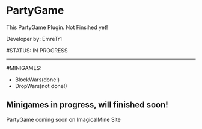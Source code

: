 # PartyGame
This PartyGame Plugin. Not Finsihed yet!

Developer by: EmreTr1

#STATUS: IN PROGRESS

------------------------------------------------------------
#MINIGAMES:

- BlockWars(done!)
- DropWars(not done!)

Minigames in progress, will finished soon!
------------------------------------------------------------

PartyGame coming soon on ImagicalMine Site

